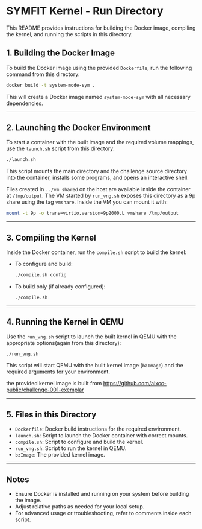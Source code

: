 # SYMFIT Kernel - Run Directory

This README provides instructions for building the Docker image, compiling the kernel, and running the scripts in this directory.

## 1. Building the Docker Image

To build the Docker image using the provided `Dockerfile`, run the following command from this directory:

```sh
docker build -t system-mode-sym .
```

This will create a Docker image named `system-mode-sym` with all necessary dependencies.

---

## 2. Launching the Docker Environment

To start a container with the built image and the required volume mappings, use the `launch.sh` script from this directory:

```sh
./launch.sh
```

This script mounts the main directory and the challenge source directory into the container, installs some programs, and opens an interactive shell.

Files created in `../vm_shared` on the host are available inside the container at
`/tmp/output`.  The VM started by `run_vng.sh` exposes this directory as a 9p
share using the tag `vmshare`.  Inside the VM you can mount it with:

```sh
mount -t 9p -o trans=virtio,version=9p2000.L vmshare /tmp/output
```

---

## 3. Compiling the Kernel

Inside the Docker container, run the `compile.sh` script to build the kernel:

- To configure and build:
  ```sh
  ./compile.sh config
  ```
- To build only (if already configured):
  ```sh
  ./compile.sh
  ```

---

## 4. Running the Kernel in QEMU

Use the `run_vng.sh` script to launch the built kernel in QEMU with the appropriate options(again from this directory):

```sh
./run_vng.sh
```

This script will start QEMU with the built kernel image (`bzImage`) and the required arguments for your environment.

the provided kernel image is built from https://github.com/aixcc-public/challenge-001-exemplar

---

## 5. Files in this Directory

- `Dockerfile`: Docker build instructions for the required environment.
- `launch.sh`: Script to launch the Docker container with correct mounts.
- `compile.sh`: Script to configure and build the kernel.
- `run_vng.sh`: Script to run the kernel in QEMU.
- `bzImage`: The provided kernel image.

---

## Notes
- Ensure Docker is installed and running on your system before building the image.
- Adjust relative paths as needed for your local setup.
- For advanced usage or troubleshooting, refer to comments inside each script.
